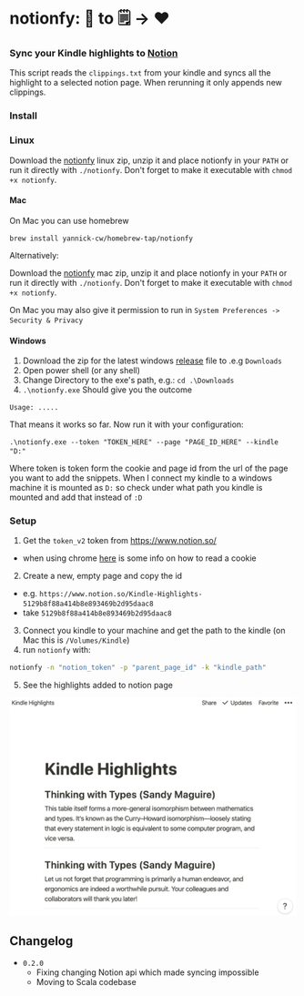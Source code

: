 # notionfy: 📓 to 🗒 -> ♥

### Sync your Kindle highlights to [Notion](https://www.notion.so/)

This script reads the `clippings.txt` from your kindle and syncs all the highlight to a selected notion page.
When rerunning it only appends new clippings.

### Install

### Linux

Download the [notionfy](https://github.com/yannick-cw/notionfy/releases/tag/0.2.0) linux zip, unzip it and place notionfy in your `PATH` or run it directly with `./notionfy`. Don't forget to make it executable with `chmod +x notionfy`.


#### Mac
On Mac you can use homebrew
```
brew install yannick-cw/homebrew-tap/notionfy
```
Alternatively:

Download the [notionfy](https://github.com/yannick-cw/notionfy/releases/tag/0.2.0) mac zip, unzip it and place notionfy in your `PATH` or run it directly with `./notionfy`. Don't forget to make it executable with `chmod +x notionfy`.

On Mac you may also give it permission to run in `System Preferences -> Security & Privacy`

#### Windows

1. Download the zip for the latest windows [release](https://github.com/yannick-cw/notionfy/releases/download/0.2.0/notionfy.exe) file to .e.g `Downloads`
2. Open power shell (or any shell)
4. Change Directory to the exe's path, e.g.: `cd .\Downloads`
5. `.\notionfy.exe`
Should give you the outcome
```
Usage: .....
```
That means it works so far.
Now run it with your configuration:

```
.\notionfy.exe --token "TOKEN_HERE" --page "PAGE_ID_HERE" --kindle "D:"
```

Where token is token form the cookie and page id from the url of the page you want to add the snippets. When I connect my kindle to a windows machine it is mounted as `D:` so check under what path you kindle is mounted and add that instead of `:D`

### Setup

1. Get the `token_v2` token from https://www.notion.so/

- when using chrome [here](https://developers.google.com/web/tools/chrome-devtools/storage/cookies) is some info on how to read a cookie

2. Create a new, empty page and copy the id

- e.g. `https://www.notion.so/Kindle-Highlights-5129b8f88a414b8e893469b2d95daac8`
- take `5129b8f88a414b8e893469b2d95daac8`

3. Connect you kindle to your machine and get the path to the kindle (on Mac this is `/Volumes/Kindle`)
4. run `notionfy` with:

```bash
notionfy -n "notion_token" -p "parent_page_id" -k "kindle_path"
```

5. See the highlights added to notion page

![Highlights](./highlights.png)


## Changelog
- `0.2.0`
  - Fixing changing Notion api which made syncing impossible
  - Moving to Scala codebase
